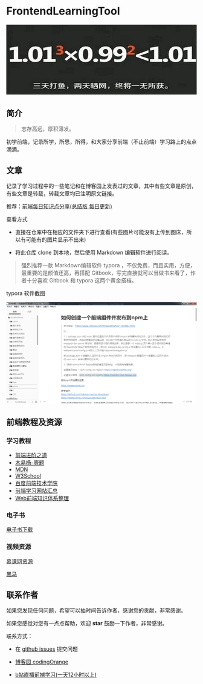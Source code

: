 # FrontendLearningTool

![FrontEndLearningTool主页图片](https://raw.githubusercontent.com/happyCoding1024/image-hosting/master/img/FrontEndLearningTool.jpg) 

## 简介

> 志存高远，厚积薄发。

初学前端，记录所学，所思，所得，和大家分享前端（不止前端）学习路上的点点滴滴。

## 文章

记录了学习过程中的一些笔记和在博客园上发表过的文章，其中有些文章是原创，有些文章是转载，转载文章均已注明原文链接。

推荐：[前端每日知识点分享(总结版 每日更新)](/面试/前端每日知识点分享(总结版).md)

查看方式

- 直接在仓库中在相应的文件夹下进行查看(有些图片可能没有上传到图床，所以有可能有的图片显示不出来)

- 将此仓库 clone 到本地，然后使用 Markdown 编辑软件进行阅读。

> 强烈推荐一款 Markdown编辑软件 typora ，不仅免费，而且实用，方便，最重要的是颜值还高，再搭配 Gitbook，写完直接就可以当做书来看了，作者十分喜欢 Gitbook 和 typora 这两个黄金搭档。

typora 软件截图

![](https://raw.githubusercontent.com/happyCoding1024/image-hosting/master/img/20200425181414.png)


## 前端教程及资源

### 学习教程

 - [前端进阶之道](https://yuchengkai.cn/)
 - [木易杨-壹题](https://muyiy.cn/question/)
 - [MDN](https://developer.mozilla.org/zh-CN/) 
 - [W3School](https://www.w3school.com.cn/) 
 - [百度前端技术学院](http://ife.baidu.com/) 
 - [前端学习网站汇总](/教程资源/前端学习网站.md)
 - [Web前端知识体系整理](/教程资源/Web前端知识体系整理.md)

### 电子书

[电子书下载](/file)

### 视频资源

[慕课网资源](/doc/use/moocLesson.md)

[黑马](/doc/use/heimaLesson.md)

## 联系作者

如果您发现任何问题，希望可以抽时间告诉作者，感谢您的贡献，非常感谢。

如果您感觉对您有一点点帮助，欢迎 **star** 鼓励一下作者，非常感谢。

联系方式：

- 在 [github issues](https://github.com/happyCoding1024/FrontendLearningTool/issues) 提交问题
- [博客园 codingOrange](https://www.cnblogs.com/zhangguicheng/)

- [b站直播前端学习(一天12小时以上)](https://space.bilibili.com/421338049)






